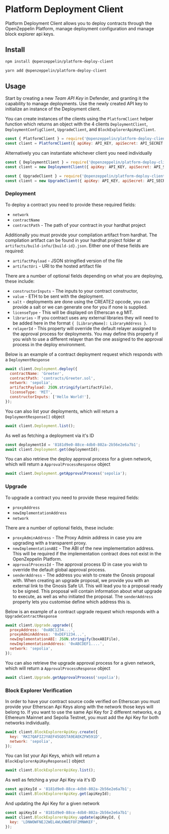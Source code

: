 # Platform Deployment Client

Platform Deployment Client allows you to deploy contracts through the OpenZeppelin Platform, manage deployment configuration and manage block explorer api keys.

## Install

```bash
npm install @openzeppelin/platform-deploy-client
```

```bash
yarn add @openzeppelin/platform-deploy-client
```

## Usage

Start by creating a new _Team API Key_ in Defender, and granting it the capability to manage deployments. Use the newly created API key to initialize an instance of the Deployment client.

You can create instances of the clients using the `PlatformClient` helper function which returns an object with the 4 clients `DeploymentClient`, `DeploymentConfigClient`, `UpgradeClient`, and `BlockExplorerApiKeyClient`.

```js
const { PlatformClient } = require('@openzeppelin/platform-deploy-client');
const client = PlatformClient({ apiKey: API_KEY, apiSecret: API_SECRET });
```

Alternatively you can instantiate whichever client you need individually

```js
const { DeploymentClient } = require('@openzeppelin/platform-deploy-client');
const client = new DeploymentClient({ apiKey: API_KEY, apiSecret: API_SECRET });
```

```js
const { UpgradeClient } = require('@openzeppelin/platform-deploy-client');
const client = new UpgradeClient({ apiKey: API_KEY, apiSecret: API_SECRET });
```

### Deployment

To deploy a contract you need to provide these required fields:

- `network`
- `contractName`
- `contractPath` - The path of your contract in your hardhat project

Additionally you must provide your compilation artifact from hardhat. The compilation artifact can be found in your hardhat project folder at `artifacts/build-info/{build-id}.json`. Either one of these fields are required:

- `artifactPayload` - JSON stringified version of the file
- `artifactUri` - URI to the hosted artifact file

There are a number of optional fields depending on what you are deploying, these include:

- `constructorInputs` - The inputs to your contract constructor,
- `value` - ETH to be sent with the deployment.
- `salt` - deployments are done using the CREATE2 opcode, you can provide a salt or we can generate one for you if none is supplied.
- `licenseType` - This will be displayed on Etherscan e.g MIT.
- `libraries` - If you contract uses any external libraries they will need to be added here in the format `{ [LibraryName]: LibraryAddress }`.
- `relayerId` - This property will override the default relayer assigned to the approval process for deployments. You may define this property if you wish to use a different relayer than the one assigned to the approval process in the deploy environment.

Below is an example of a contract deployment request which responds with a `DeploymentResponse`

```js
await client.Deployment.deploy({
  contractName: 'Greeter',
  contractPath: 'contracts/Greeter.sol',
  network: 'sepolia',
  artifactPayload: JSON.stringify(artifactFile),
  licenseType: 'MIT',
  constructorInputs: ['Hello World!'],
});
```

You can also list your deployments, which will return a `DeploymentResponse[]` object

```js
await client.Deployment.list();
```

As well as fetching a deployment via it's ID

```js
const deploymentId = '8181d9e0-88ce-4db0-802a-2b56e2e6a7b1';
await client.Deployment.get(deploymentId);
```

You can also retrieve the deploy approval process for a given network, which will return a `ApprovalProcessResponse` object

```js
await client.Deployment.getApprovalProcess('sepolia');
```

### Upgrade

To upgrade a contract you need to provide these required fields:

- `proxyAddress`
- `newImplementationAddress`
- `network`

There are a number of optional fields, these include:

- `proxyAdminAddress` - The Proxy Admin address in case you are upgrading with a transparent proxy.
- `newImplementationABI` - The ABI of the new implementation address. This will be required if the implementation contract does not exist in the OpenZeppelin Platform.
- `approvalProcessId` - The approval process ID in case you wish to override the default global approval process.
- `senderAddress` - The address you wish to create the Gnosis proposal with. When creating an upgrade proposal, we provide you with an external link to the Gnosis Safe UI. This will lead you to a proposal ready to be signed. This proposal will contain information about what upgrade to execute, as well as who initiated the proposal. The `senderAddress` property lets you customise define which address this is.

Below is an example of a contract upgrade request which responds with a `UpgradeContractResponse`

```js
await client.Upgrade.upgrade({
  proxyAddress: '0xABC1234...',
  proxyAdminAddress: '0xDEF1234...',
  newImplementationABI: JSON.stringify(boxABIFile),
  newImplementationAddress: '0xABCDEF1....',
  network: 'sepolia',
});
```

You can also retrieve the upgrade approval process for a given network, which will return a `ApprovalProcessResponse` object

```js
await client.Upgrade.getApprovalProcess('sepolia');
```

### Block Explorer Verification

In order to have your contract source code verified on Etherscan you must provide your Etherscan Api Keys along with the network those keys will belong to. If you want to use the same Api Key for 2 different networks, e.g Ethereum Mainnet and Sepolia Testnet, you must add the Api Key for both networks individually.

```js
await client.BlockExplorerApiKey.create({
  key: 'RKI7QAFIZJYAEF45GDSTA9EAEKZFW591D',
  network: 'sepolia',
});
```

You can list your Api Keys, which will return a `BlockExplorerApiKeyResponse[]` object

```js
await client.BlockExplorerApiKey.list();
```

As well as fetching a your Api Key via it's ID

```js
const apiKeyId = '8181d9e0-88ce-4db0-802a-2b56e2e6a7b1';
await client.BlockExplorerApiKey.get(apiKeyId);
```

And updating the Api Key for a given network

```js
const apiKeyId = '8181d9e0-88ce-4db0-802a-2b56e2e6a7b1';
await client.BlockExplorerApiKey.update(apiKeyId, {
  key: 'LDNWOWFNEJ2WEL4WLKNWEF8F2MNWKEF',
});
```
